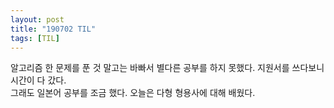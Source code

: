 ```yaml
---
layout: post
title: "190702 TIL"
tags: [TIL]
---
```

알고리즘 한 문제를 푼 것 말고는 바빠서 별다른 공부를 하지 못했다. 지원서를 쓰다보니 시간이 다 갔다.  
그래도 일본어 공부를 조금 했다. 오늘은 다형 형용사에 대해 배웠다. 